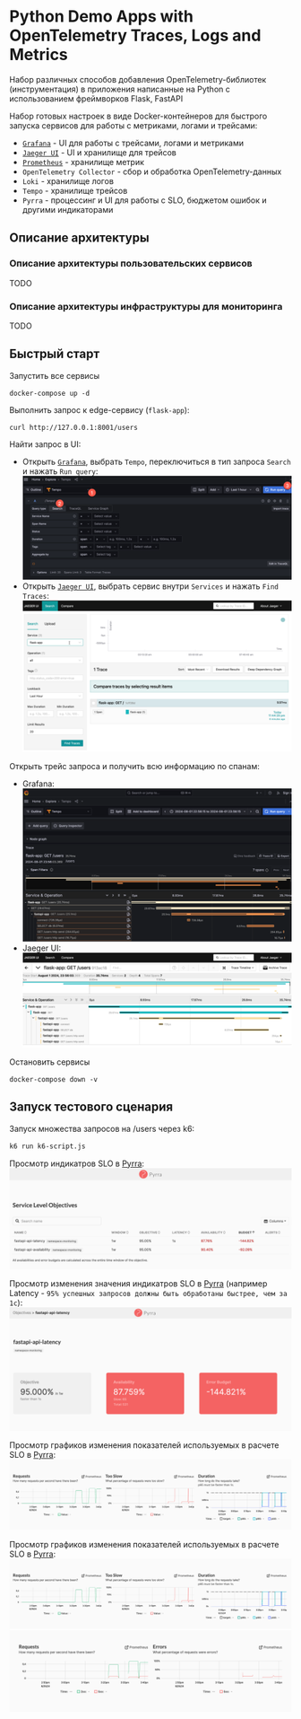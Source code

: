 # Python Demo Apps with OpenTelemetry Traces, Logs and Metrics

Набор различных способов добавления OpenTelemetry-библиотек (инструментация) в приложения написанные на Python с использованием фреймворков Flask, FastAPI

Набор готовых настроек в виде Docker-контейнеров для быстрого запуска сервисов для работы с метриками, логами и трейсами:
- [`Grafana`](http://localhost:3000/) - UI для работы с трейсами, логами и метриками
- [`Jaeger UI`](http://localhost:16686/) - UI и хранилище для трейсов
- [`Prometheus`](http://localhost:9090/) - хранилище метрик
- `OpenTelemetry Collector` - сбор и обработка OpenTelemetry-данных
- `Loki` - хранилище логов
- `Tempo` - хранилище трейсов
- `Pyrra` - процессинг и UI для работы с SLO, бюджетом ошибок и другими индикаторами

## Описание архитектуры

### Описание архитектуры пользовательских сервисов

TODO

### Описание архитектуры инфраструктуры для мониторинга

TODO

## Быстрый старт

Запустить все сервисы
```
docker-compose up -d
```

Выполнить запрос к edge-сервису (`flask-app`):
```
curl http://127.0.0.1:8001/users
```

Найти запрос в UI:
- Открыть [`Grafana`](http://localhost:3000/explore), выбрать `Tempo`, переключиться в тип запроса `Search` и нажать `Run query`:
  ![grafana_explore_traces](./images/grafana_explore_traces1.png)
- Открыть [`Jaeger UI`](http://localhost:16686/), выбрать сервис внутри `Services` и нажать `Find Traces`:
  ![jaeger_expore_traces](./images/jaeger_expore_traces1.png)

Открыть трейс запроса и получить всю информацию по спанам:
- Grafana:
  ![grafana_show_trace](./images/grafana_show_trace.png)
- Jaeger UI:
  ![jaeger_show_trace](./images/jaeger_show_trace.png)

Остановить сервисы
```
docker-compose down -v
```

## Запуск тестового сценария

Запуск множества запросов на /users через k6:
```sh
k6 run k6-script.js
```

Просмотр индикатров SLO в [Pyrra](http://localhost:9099/):
![pyrra_slo_indicators](./images/pyrra_slo_indicators.png)

Просмотр изменения значения индикатров SLO в [Pyrra](http://localhost:9099/) (например Latency - `95% успешных запросов должны быть обработаны быстрее, чем за 1с`):
![pyrra_latency_indicator](./images/pyrra_latency_indicator.png)

Просмотр графиков изменения показателей используемых в расчете SLO в [Pyrra](http://localhost:9099/):
![pyrra_latency_graphics](./images/pyrra_latency_graphics.png)

Просмотр графиков изменения показателей используемых в расчете SLO в [Pyrra](http://localhost:9099/):
![pyrra_latency_graphics](./images/pyrra_latency_graphics.png)
![pyrra_availability_graphics](./images/pyrra_availability_graphics.png)
